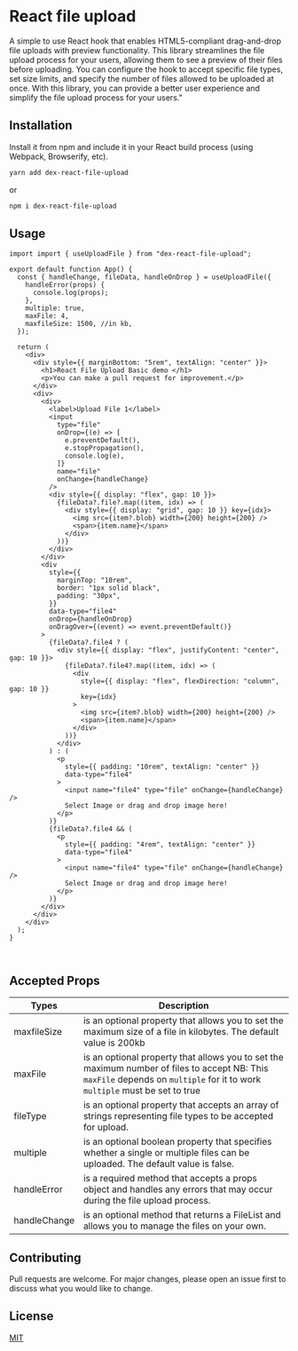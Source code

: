 # React file upload

A simple to use React hook that enables HTML5-compliant drag-and-drop file uploads with preview functionality. This library streamlines the file upload process for your users, allowing them to see a preview of their files before uploading. You can configure the hook to accept specific file types, set size limits, and specify the number of files allowed to be uploaded at once. With this library, you can provide a better user experience and simplify the file upload process for your users."

## Installation

Install it from npm and include it in your React build process (using Webpack, Browserify, etc).

```bash
yarn add dex-react-file-upload
```

or

```bash
npm i dex-react-file-upload
```

## Usage

```tsx
import import { useUploadFile } from "dex-react-file-upload";

export default function App() {
  const { handleChange, fileData, handleOnDrop } = useUploadFile({
    handleError(props) {
      console.log(props);
    },
    multiple: true,
    maxFile: 4,
    maxfileSize: 1500, //in kb,
  });

  return (
    <div>
      <div style={{ marginBottom: "5rem", textAlign: "center" }}>
        <h1>React File Upload Basic demo </h1>
        <p>You can make a pull request for improvement.</p>
      </div>
      <div>
        <div>
          <label>Upload File 1</label>
          <input
            type="file"
            onDrop={(e) => [
              e.preventDefault(),
              e.stopPropagation(),
              console.log(e),
            ]}
            name="file"
            onChange={handleChange}
          />
          <div style={{ display: "flex", gap: 10 }}>
            {fileData?.file?.map((item, idx) => (
              <div style={{ display: "grid", gap: 10 }} key={idx}>
                <img src={item?.blob} width={200} height={200} />
                <span>{item.name}</span>
              </div>
            ))}
          </div>
        </div>
        <div
          style={{
            marginTop: "10rem",
            border: "1px solid black",
            padding: "30px",
          }}
          data-type="file4"
          onDrop={handleOnDrop}
          onDragOver={(event) => event.preventDefault()}
        >
          {fileData?.file4 ? (
            <div style={{ display: "flex", justifyContent: "center", gap: 10 }}>
              {fileData?.file4?.map((item, idx) => (
                <div
                  style={{ display: "flex", flexDirection: "column", gap: 10 }}
                  key={idx}
                >
                  <img src={item?.blob} width={200} height={200} />
                  <span>{item.name}</span>
                </div>
              ))}
            </div>
          ) : (
            <p
              style={{ padding: "10rem", textAlign: "center" }}
              data-type="file4"
            >
              <input name="file4" type="file" onChange={handleChange} />
              Select Image or drag and drop image here!
            </p>
          )}
          {fileData?.file4 && (
            <p
              style={{ padding: "4rem", textAlign: "center" }}
              data-type="file4"
            >
              <input name="file4" type="file" onChange={handleChange} />
              Select Image or drag and drop image here!
            </p>
          )}
        </div>
      </div>
    </div>
  );
}



```

## Accepted Props

| Types        | Description                                                                                                                                                                 |
| ------------ | --------------------------------------------------------------------------------------------------------------------------------------------------------------------------- |
| maxfileSize  | is an optional property that allows you to set the maximum size of a file in kilobytes. The default value is 200kb                                                          |
| maxFile      | is an optional property that allows you to set the maximum number of files to accept NB: This `maxFile` depends on `multiple` for it to work `multiple` must be set to true |
| fileType     | is an optional property that accepts an array of strings representing file types to be accepted for upload.                                                                 |
| multiple     | is an optional boolean property that specifies whether a single or multiple files can be uploaded. The default value is false.                                              |
| handleError  | is a required method that accepts a props object and handles any errors that may occur during the file upload process.                                                      |
| handleChange | is an optional method that returns a FileList and allows you to manage the files on your own.                                                                               |

## Contributing

Pull requests are welcome. For major changes, please open an issue first
to discuss what you would like to change.

## License

[MIT](https://choosealicense.com/licenses/mit/)
